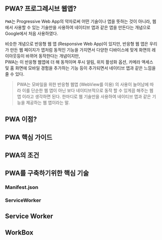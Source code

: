 ## PWA? 프로그레시브 웹앱?

`PWA`는 Progressive Web App의 약자로써 어떤 기술이나 앱을 뜻하는 것이 아니라, 웹에서 사용할 수 있는 기술만을 사용하여 네이티브 앱과 같은 앱을 만든다는 개념으로 Google에서 처음 사용하였다.

비슷한 개념으로 반응형 웹 앱 (Responsive Web App)이 있지만, 반응형 웹 앱은 우리가 만든 웹 페이지가 앱처럼 동적인 기능을 가지면서 다양한 디바이스에 맞게 화면의 레이아웃등이 바뀌어 동작한다는 개념이지만,  
PWA는 이 반응형 웹앱에 더 해 동적이며 푸시 알림, 위치 활성화 옵션, 카메라 액세스 및 홈 화면에 모바일 경험을 추가하는 기능 등이 추가되면서 네이티브 앱과 같은 느낌을 줄 수 있다.

> PWA는 모바일을 위한 반응형 웹앱 (WebView를 이용) 의 사용이 늘어남에 따라 이를 단순한 웹 앱이 아닌 보다 네이티브적으로 동작 할 수 있게끔 해주는 웹 앱 이라고 생각하면 된다. 한마디로 웹 기술만을 사용하여 네이티브 앱과 같은 기능을 제공하는 웹 앱이라는 말.



## PWA 이점?



## PWA 핵심 가이드



## PWA의 조건



## PWA를 구축하기위한 핵심 기술

### Manifest.json

### ServiceWorker

## 



## Service Worker



## WorkBox



## 